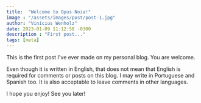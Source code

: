 ```yaml
---
title:  "Welcome to Opus Noia!"
image : "/assets/images/post/post-1.jpg"
author: "Vinícius Wenholz"
date: 2023-01-09 11:12:58 -0300
description : "First post..."
tags: [meta]
---
```

This is the first post I've ever made on my personal blog. You are welcome.

Even though it is written in English, that does not mean that English is required for comments or posts on this blog. I may write in Portuguese and Spanish too. It is also acceptable to leave comments in other languages.

I hope you enjoy! See you later!